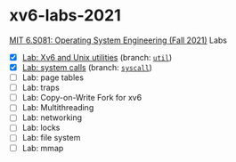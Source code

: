 # xv6-labs-2021

[MIT 6.S081: Operating System Engineering (Fall 2021)](https://pdos.csail.mit.edu/6.828/2021/index.html) Labs

- [x] [Lab: Xv6 and Unix utilities](doc/Xv6_and_Unix_utilities.md) (branch: [`util`](https://github.com/PatrickG1014/xv6-labs-2021/tree/util))
- [x] [Lab: system calls](doc/system_calls.md) (branch: [`syscall`](https://github.com/PatrickG1014/xv6-labs-2021/tree/syscall))
- [ ] Lab: page tables
- [ ] Lab: traps
- [ ] Lab: Copy-on-Write Fork for xv6
- [ ] Lab: Multithreading
- [ ] Lab: networking
- [ ] Lab: locks
- [ ] Lab: file system
- [ ] Lab: mmap
